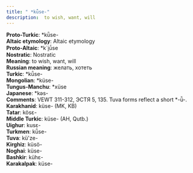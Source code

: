 ```yaml
---
title: " *kǖse-"
description:  to wish, want, will
---
```


<strong>Proto-Turkic</strong>:  *kǖse-<br>
<strong>Altaic etymology</strong>:  Altaic etymology<br>
<strong> Proto-Altaic</strong>:  *k`i̯ū́se<br>
<strong>Nostratic</strong>:  Nostratic<br>
<strong>Meaning</strong>:  to wish, want, will<br>
<strong>Russian meaning</strong>:  желать, хотеть<br>
<strong>Turkic</strong>:  *kǖse-<br>
<strong>Mongolian</strong>:  *küse-<br>
<strong>Tungus-Manchu</strong>:  *xüse<br>
<strong>Japanese</strong>:  *kǝs-<br>
<strong>Comments</strong>:  VEWT 311-312, ЭСТЯ 5, 135. Tuva forms reflect a short *-ü̆-.<br>
<strong>Karakhanid</strong>:  küse- (MK, KB)<br>
<strong>Tatar</strong>:  kösɛ-<br>
<strong>Middle Turkic</strong>:  küse- (AH, Qutb.)<br>
<strong>Uighur</strong>:  kusɛ-<br>
<strong>Turkmen</strong>:  kǖse-<br>
<strong>Tuva</strong>:  kü'ze-<br>
<strong>Kirghiz</strong>:  küsö-<br>
<strong>Noghai</strong>:  küse-<br>
<strong>Bashkir</strong>:  kühɛ-<br>
<strong>Karakalpak</strong>:  küse-<br>


